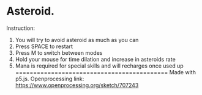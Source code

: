 Asteroid.
===========================================
Instruction:
1. You will try to avoid asteroid as much as you can
2. Press SPACE to restart
3. Press M to switch between modes
4. Hold your mouse for time dilation and increase in asteroids rate
5. Mana is required for special skills and will recharges once used up
===========================================
Made with p5.js.
Openprocessing link: https://www.openprocessing.org/sketch/707243
